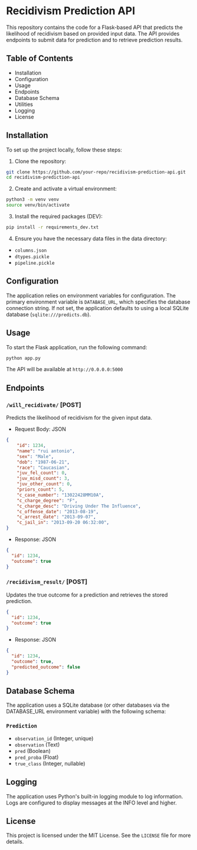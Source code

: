 # Recidivism Prediction API

This repository contains the code for a Flask-based API that predicts the likelihood of recidivism based on provided input data. The API provides endpoints to submit data for prediction and to retrieve prediction results.

## Table of Contents

- Installation
- Configuration
- Usage
- Endpoints
- Database Schema
- Utilities
- Logging
- License

## Installation

To set up the project locally, follow these steps:

1. Clone the repository:

```bash
git clone https://github.com/your-repo/recidivism-prediction-api.git
cd recidivism-prediction-api
```

2. Create and activate a virtual environment:

```bash
python3 -m venv venv
source venv/bin/activate
```

3. Install the required packages (DEV): 

```bash
pip install -r requirements_dev.txt
```

4. Ensure you have the necessary data files in the data directory:

- `columns.json`
- `dtypes.pickle`
- `pipeline.pickle`

## Configuration

The application relies on environment variables for configuration. The primary environment variable is `DATABASE_URL`, which specifies the database connection string. If not set, the application defaults to using a local SQLite database (`sqlite:///predicts.db`).

## Usage

To start the Flask application, run the following command:

```bash
python app.py
```

The API will be available at `http://0.0.0.0:5000`

## Endpoints

### `/will_recidivate/` [POST]

Predicts the likelihood of recidivism for the given input data.

- Request Body: JSON

```json
{
    "id": 1234,
    "name": "rui antonio",
    "sex": "Male",
    "dob": "1987-06-21",
    "race": "Caucasian",
    "juv_fel_count": 0,
    "juv_misd_count": 3,
    "juv_other_count": 0,
    "priors_count": 5,
    "c_case_number": "13022428MM10A",
    "c_charge_degree": "F",
    "c_charge_desc": "Driving Under The Influence",
    "c_offense_date": "2013-08-19",
    "c_arrest_date": "2013-09-07",
    "c_jail_in": "2013-09-20 06:32:00",
}
```

- Response: JSON

```json
{
  "id": 1234,
  "outcome": true
}
```
### `/recidivism_result/` [POST]

Updates the true outcome for a prediction and retrieves the stored prediction.

```json
{
  "id": 1234,
  "outcome": true
}
```

- Response: JSON

```json
{
  "id": 1234,
  "outcome": true,
  "predicted_outcome": false
}
```

## Database Schema

The application uses a SQLite database (or other databases via the DATABASE_URL environment variable) with the following schema:

### `Prediction`
- `observation_id` (Integer, unique)
- `observation` (Text)
- `pred` (Boolean)
- `pred_proba` (Float)
- `true_class` (Integer, nullable)


## Logging

The application uses Python's built-in logging module to log information. Logs are configured to display messages at the INFO level and higher.

## License

This project is licensed under the MIT License. See the `LICENSE` file for more details.